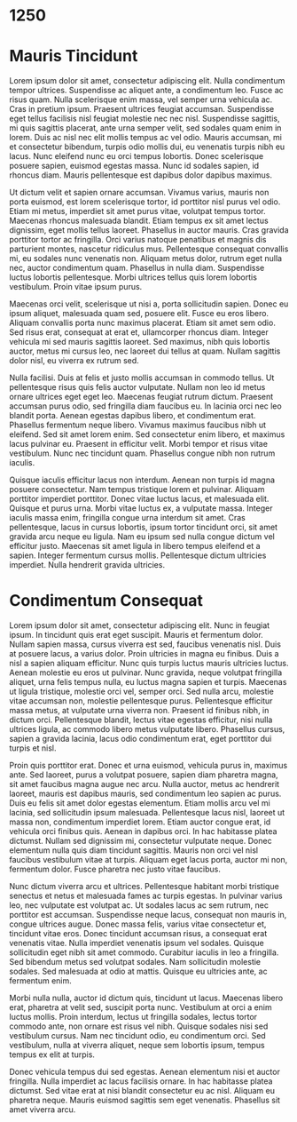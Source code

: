 # 1250
<!DOCTYPE html>
<html>

<head>
  <title>CIS*1250 Template</title>
  <meta name="google" content="notranslate">
</head>

<body>
  <h1>Mauris Tincidunt</h1>
  <p>Lorem ipsum dolor sit amet, consectetur adipiscing elit. Nulla condimentum tempor ultrices. Suspendisse ac aliquet
    ante, a condimentum leo. Fusce ac risus quam. Nulla scelerisque enim massa, vel semper urna vehicula ac. Cras in
    pretium ipsum. Praesent ultrices feugiat accumsan. Suspendisse eget tellus facilisis nisl feugiat molestie nec nec
    nisl. Suspendisse sagittis, mi quis sagittis placerat, ante urna semper velit, sed sodales quam enim in lorem. Duis
    ac nisl nec elit mollis tempus ac vel odio. Mauris accumsan, mi et consectetur bibendum, turpis odio mollis dui, eu
    venenatis turpis nibh eu lacus. Nunc eleifend nunc eu orci tempus lobortis. Donec scelerisque posuere sapien,
    euismod egestas massa. Nunc id sodales sapien, id rhoncus diam. Mauris pellentesque est dapibus dolor dapibus
    maximus.</p>
  <p>Ut dictum velit et sapien ornare accumsan. Vivamus varius, mauris non porta euismod, est lorem scelerisque tortor,
    id porttitor nisl purus vel odio. Etiam mi metus, imperdiet sit amet purus vitae, volutpat tempus tortor. Maecenas
    rhoncus malesuada blandit. Etiam tempus ex sit amet lectus dignissim, eget mollis tellus laoreet. Phasellus in
    auctor mauris. Cras gravida porttitor tortor ac fringilla. Orci varius natoque penatibus et magnis dis parturient
    montes, nascetur ridiculus mus. Pellentesque consequat convallis mi, eu sodales nunc venenatis non. Aliquam metus
    dolor, rutrum eget nulla nec, auctor condimentum quam. Phasellus in nulla diam. Suspendisse luctus lobortis
    pellentesque. Morbi ultrices tellus quis lorem lobortis vestibulum. Proin vitae ipsum purus.</p>
  <p>Maecenas orci velit, scelerisque ut nisi a, porta sollicitudin sapien. Donec eu ipsum aliquet, malesuada quam sed,
    posuere elit. Fusce eu eros libero. Aliquam convallis porta nunc maximus placerat. Etiam sit amet sem odio. Sed
    risus erat, consequat at erat et, ullamcorper rhoncus diam. Integer vehicula mi sed mauris sagittis laoreet. Sed
    maximus, nibh quis lobortis auctor, metus mi cursus leo, nec laoreet dui tellus at quam. Nullam sagittis dolor nisl,
    eu viverra ex rutrum sed.</p>
  <p>Nulla facilisi. Duis at felis et justo mollis accumsan in commodo tellus. Ut pellentesque risus quis felis auctor
    vulputate. Nullam non leo id metus ornare ultrices eget eget leo. Maecenas feugiat rutrum dictum. Praesent accumsan
    purus odio, sed fringilla diam faucibus eu. In lacinia orci nec leo blandit porta. Aenean egestas dapibus libero, et
    condimentum erat. Phasellus fermentum neque libero. Vivamus maximus faucibus nibh ut eleifend. Sed sit amet lorem
    enim. Sed consectetur enim libero, et maximus lacus pulvinar eu. Praesent in efficitur velit. Morbi tempor et risus
    vitae vestibulum. Nunc nec tincidunt quam. Phasellus congue nibh non rutrum iaculis.</p>
  <p>Quisque iaculis efficitur lacus non interdum. Aenean non turpis id magna posuere consectetur. Nam tempus tristique
    lorem et pulvinar. Aliquam porttitor imperdiet porttitor. Donec vitae luctus lacus, et malesuada elit. Quisque et
    purus urna. Morbi vitae luctus ex, a vulputate massa. Integer iaculis massa enim, fringilla congue urna interdum sit
    amet. Cras pellentesque, lacus in cursus lobortis, ipsum tortor tincidunt orci, sit amet gravida arcu neque eu
    ligula. Nam eu ipsum sed nulla congue dictum vel efficitur justo. Maecenas sit amet ligula in libero tempus eleifend
    et a sapien. Integer fermentum cursus mollis. Pellentesque dictum ultricies imperdiet. Nulla hendrerit gravida
    ultricies.</p>
  <h1>Condimentum Consequat</h1>
  <p>Lorem ipsum dolor sit amet, consectetur adipiscing elit. Nunc in feugiat ipsum. In tincidunt quis erat eget
    suscipit. Mauris et fermentum dolor. Nullam sapien massa, cursus viverra est sed, faucibus venenatis nisl. Duis at
    posuere lacus, a varius dolor. Proin ultricies in magna eu finibus. Duis a nisl a sapien aliquam efficitur. Nunc
    quis turpis luctus mauris ultricies luctus. Aenean molestie eu eros ut pulvinar. Nunc gravida, neque volutpat
    fringilla aliquet, urna felis tempus nulla, eu luctus magna sapien et turpis. Maecenas ut ligula tristique, molestie
    orci vel, semper orci. Sed nulla arcu, molestie vitae accumsan non, molestie pellentesque purus. Pellentesque
    efficitur massa metus, at vulputate urna viverra non. Praesent id finibus nibh, in dictum orci. Pellentesque
    blandit, lectus vitae egestas efficitur, nisi nulla ultrices ligula, ac commodo libero metus vulputate libero.
    Phasellus cursus, sapien a gravida lacinia, lacus odio condimentum erat, eget porttitor dui turpis et nisl.</p>
  <p>Proin quis porttitor erat. Donec et urna euismod, vehicula purus in, maximus ante. Sed laoreet, purus a volutpat
    posuere, sapien diam pharetra magna, sit amet faucibus magna augue nec arcu. Nulla auctor, metus ac hendrerit
    laoreet, mauris est dapibus mauris, sed condimentum leo sapien ac purus. Duis eu felis sit amet dolor egestas
    elementum. Etiam mollis arcu vel mi lacinia, sed sollicitudin ipsum malesuada. Pellentesque lacus nisl, laoreet ut
    massa non, condimentum imperdiet lorem. Etiam auctor congue erat, id vehicula orci finibus quis. Aenean in dapibus
    orci. In hac habitasse platea dictumst. Nullam sed dignissim mi, consectetur vulputate neque. Donec elementum nulla
    quis diam tincidunt sagittis. Mauris non orci vel nisl faucibus vestibulum vitae at turpis. Aliquam eget lacus
    porta, auctor mi non, fermentum dolor. Fusce pharetra nec justo vitae faucibus.</p>
  <p>Nunc dictum viverra arcu et ultrices. Pellentesque habitant morbi tristique senectus et netus et malesuada fames ac
    turpis egestas. In pulvinar varius leo, nec vulputate est volutpat ac. Ut sodales lacus ac sem rutrum, nec porttitor
    est accumsan. Suspendisse neque lacus, consequat non mauris in, congue ultrices augue. Donec massa felis, varius
    vitae consectetur et, tincidunt vitae eros. Donec tincidunt accumsan risus, a consequat erat venenatis vitae. Nulla
    imperdiet venenatis ipsum vel sodales. Quisque sollicitudin eget nibh sit amet commodo. Curabitur iaculis in leo a
    fringilla. Sed bibendum metus sed volutpat sodales. Nam sollicitudin molestie sodales. Sed malesuada at odio at
    mattis. Quisque eu ultricies ante, ac fermentum enim.</p>
  <p>Morbi nulla nulla, auctor id dictum quis, tincidunt ut lacus. Maecenas libero erat, pharetra at velit sed, suscipit
    porta nunc. Vestibulum at orci a enim luctus mollis. Proin interdum, lectus ut fringilla sodales, lectus tortor
    commodo ante, non ornare est risus vel nibh. Quisque sodales nisi sed vestibulum cursus. Nam nec tincidunt odio, eu
    condimentum orci. Sed vestibulum, nulla at viverra aliquet, neque sem lobortis ipsum, tempus tempus ex elit at
    turpis.</p>
  <p>Donec vehicula tempus dui sed egestas. Aenean elementum nisi et auctor fringilla. Nulla imperdiet ac lacus
    facilisis ornare. In hac habitasse platea dictumst. Sed vitae erat at nisi blandit consectetur eu ac nisl. Aliquam
    eu pharetra neque. Mauris euismod sagittis sem eget venenatis. Phasellus sit amet viverra arcu.</p>
</body>

</html>
